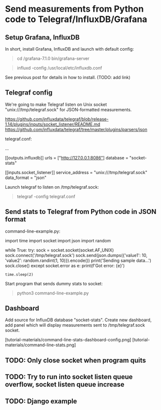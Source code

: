 # Send measurements from Python code to Telegraf/InfluxDB/Grafana

## Setup Grafana, InfluxDB

In short, install Grafana, InfluxDB and launch with default config:

> cd /grafana-7.1.0
> bin/grafana-server

> influxd -config /usr/local/etc/influxdb.conf

See previous post for details in how to install. (TODO: add link)

## Telegraf config

We're going to make Telegraf listen on Unix socket "unix:///tmp/telegraf.sock" for JSON-formatted measurements.

https://github.com/influxdata/telegraf/blob/release-1.14/plugins/inputs/socket_listener/README.md
https://github.com/influxdata/telegraf/tree/master/plugins/parsers/json

telegraf.conf:

...

[[outputs.influxdb]]
  urls = ["http://127.0.0.1:8086"]
  database = "socket-stats"

[[inputs.socket_listener]]
  service_address = "unix:///tmp/telegraf.sock"
  data_format = "json"


Launch telegraf to listen on /tmp/telegraf.sock:

> telegraf -config telegraf.conf


## Send stats to Telegraf from Python code in JSON format

command-line-example.py:

import time
import socket
import json
import random


while True:
    try:
        sock = socket.socket(socket.AF_UNIX)
        sock.connect('/tmp/telegraf.sock')
        sock.send(json.dumps({'value1': 10, 'value2': random.randint(1, 10)}).encode())
        print('Sending sample data...')
        sock.close()
    except socket.error as e:
        print(f'Got error: {e}')

    time.sleep(2)


Start program that sends dummy stats to socket:

> python3 command-line-example.py


## Dashboard

Add source for InfluxDB database "socket-stats".
Create new dashboard, add panel which will display measurements sent to /tmp/telegraf.sock socket.

[tutorial-materials/command-line-stats-dashboard-config.png]
[tutorial-materials/command-line-stats.png]


## TODO: Only close socket when program quits 
## TODO: Try to run into socket listen queue overflow, socket listen queue increase
## TODO: Django example 